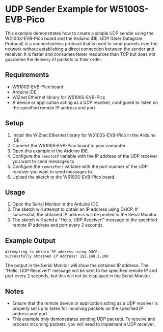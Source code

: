 # UDP Sender Example for W5100S-EVB-Pico

This example demonstrates how to create a simple UDP sender using the W5100S-EVB-Pico board and the Arduino IDE. UDP (User Datagram Protocol) is a connectionless protocol that is used to send packets over the network without establishing a direct connection between the sender and receiver. It is faster and consumes fewer resources than TCP but does not guarantee the delivery of packets or their order.

## Requirements

-   W5100S-EVB-Pico board
-   Arduino IDE
-   WIZnet Ethernet library for W5100S-EVB-Pico
-   A device or application acting as a UDP receiver, configured to listen on the specified remote IP address and port

## Setup

1.  Install the WIZnet Ethernet library for W5100S-EVB-Pico in the Arduino IDE.
2.  Connect the W5100S-EVB-Pico board to your computer.
3.  Open this example in the Arduino IDE.
4.  Configure the `remoteIP` variable with the IP address of the UDP receiver you want to send messages to.
5.  Configure the `remotePort` variable with the port number of the UDP receiver you want to send messages to.
6.  Upload the sketch to the W5100S-EVB-Pico board.

## Usage

1.  Open the Serial Monitor in the Arduino IDE.
2.  The sketch will attempt to obtain an IP address using DHCP. If successful, the obtained IP address will be printed in the Serial Monitor.
3.  The sketch will send a "Hello, UDP Receiver!" message to the specified remote IP address and port every 2 seconds.

## Example Output

```
Attempting to obtain IP address using DHCP...
Successfully obtained IP address: 192.168.1.100
```

The output in the Serial Monitor will show the obtained IP address. The "Hello, UDP Receiver!" message will be sent to the specified remote IP and port every 2 seconds, but this will not be displayed in the Serial Monitor.

## Notes

-   Ensure that the remote device or application acting as a UDP receiver is properly set up to listen for incoming packets on the specified IP address and port.
-   This example only demonstrates sending UDP packets. To receive and process incoming packets, you will need to implement a UDP receiver.